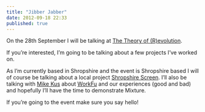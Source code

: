 ```yaml
---
title: "Jibber Jabber"
date: 2012-09-18 22:33
published: true
---
```


On the 28th September I will be talking at [The Theory of (R)evolution](http://2012.shropgeek-revolution.co.uk/).

If you&#8217;re interested, I&#8217;m going to be talking about a few projects I&#8217;ve worked on.

As I&#8217;m currently based in Shropshire and the event is Shropshire based I will of course be talking about a local project [Shropshire Screen](http://shropshirescreen.co.uk). I&#8217;ll also be talking with [Mike Kus](http://twitter.com/mikekus) about [WorkFu](http://workfu.com) and our experiences (good and bad) and hopefully I&#8217;ll have the time to demonstrate Mixture.

If you&#8217;re going to the event make sure you say hello!